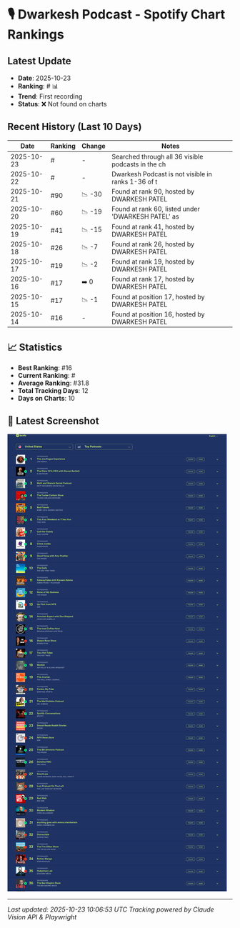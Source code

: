 # 🎙️ Dwarkesh Podcast - Spotify Chart Rankings

## Latest Update
- **Date**: 2025-10-23
- **Ranking**: # 📊
- **Trend**: First recording
- **Status**: ❌ Not found on charts

## Recent History (Last 10 Days)

| Date | Ranking | Change | Notes |
|------|---------|--------|-------|
| 2025-10-23 | # | - | Searched through all 36 visible podcasts in the ch |
| 2025-10-22 | # | - | Dwarkesh Podcast is not visible in ranks 1-36 of t |
| 2025-10-21 | #90 | 📉 -30 | Found at rank 90, hosted by DWARKESH PATEL |
| 2025-10-20 | #60 | 📉 -19 | Found at rank 60, listed under 'DWARKESH PATEL' as |
| 2025-10-19 | #41 | 📉 -15 | Found at rank 41, hosted by DWARKESH PATEL |
| 2025-10-18 | #26 | 📉 -7 | Found at rank 26, hosted by DWARKESH PATEL |
| 2025-10-17 | #19 | 📉 -2 | Found at rank 19, hosted by DWARKESH PATEL |
| 2025-10-16 | #17 | ➡️ 0 | Found at rank 17, hosted by DWARKESH PATEL |
| 2025-10-15 | #17 | 📉 -1 | Found at position 17, hosted by DWARKESH PATEL |
| 2025-10-14 | #16 | - | Found at position 16, hosted by DWARKESH PATEL |

## 📈 Statistics
- **Best Ranking**: #16
- **Current Ranking**: #
- **Average Ranking**: #31.8
- **Total Tracking Days**: 12
- **Days on Charts**: 10

## 📸 Latest Screenshot
![Latest Chart](screenshots/chart_20251023_100642.png)

---
*Last updated: 2025-10-23 10:06:53 UTC*
*Tracking powered by Claude Vision API & Playwright*
